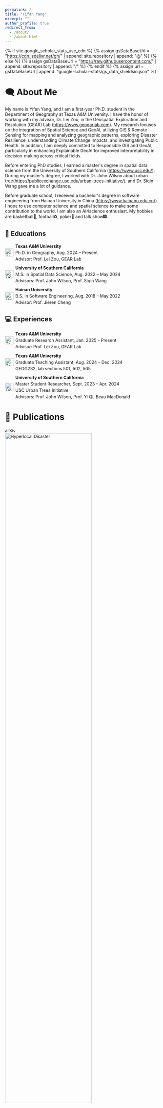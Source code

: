 ```yaml
---
permalink: /
title: "Yifan Yang"
excerpt: ""
author_profile: true
redirect_from: 
  - /about/
  - /about.html
---
```


{% if site.google_scholar_stats_use_cdn %}
{% assign gsDataBaseUrl = "https://cdn.jsdelivr.net/gh/" | append: site.repository | append: "@" %}
{% else %}
{% assign gsDataBaseUrl = "https://raw.githubusercontent.com/" | append: site.repository | append: "/" %}
{% endif %}
{% assign url = gsDataBaseUrl | append: "google-scholar-stats/gs_data_shieldsio.json" %}

<span class='anchor' id='about-me'></span>

# 🗨 About Me
My name is Yifan Yang, and I am a first-year Ph.D. student in the Department of Geography at Texas A&M University. I have the honor of working with my advisor, Dr. Lei Zou, in the Geospatial Exploration and Resolution (GEAR) Lab (https://www.geoearlab.com). My research focuses on the integration of Spatial Science and GeoAI, utilizing GIS & Remote Sensing for mapping and analyzing geographic patterns, exploring Disaster Resilience, understanding Climate Change impacts, and investigating Public Health. In addition, I am deeply committed to Responsible GIS and GeoAI, particularly in enhancing Explainable GeoAI for improved interpretability in decision-making across critical fields.

Before entering PhD studies, I earned a master's degree in spatial data science from the University of Southern California (https://www.usc.edu/). During my master's degree, I worked with Dr. John Wilson about urban tree(https://publicexchange.usc.edu/urban-trees-initiative/). and Dr. Siqin Wang gave me a lot of guidance.

Before graduate school, I received a bachelor's degree in software engineering from Hainan University in China (https://www.hainanu.edu.cn/).  I hope to use computer science and spatial science to make some contribution to the world. I am also an AI4science enthusiast. My hobbies are basketball🏀, football⚽, poker🎴 and talk show🎆.

<style>
  /* 每条记录的容器 */
  .item {
    display: flex;
    align-items: center;    /* ← 中线对齐！ */
    margin-bottom: 0.6em;
  }
  /* logo 大小统一 */
  img.logo {
    width: 1.9em;
    height: 1.9em;
    object-fit: contain;
    vertical-align: middle;
    margin-right: 0.5em;
  }
  .item .text {
    line-height: 1.5;
  }
</style>

<section id="educations">
  <h2>📖 Educations</h2>

  <div class="item">
    <img class="logo" src="images/tamu_logo.webp" alt="Texas A&M logo">
    <div class="text">
      <strong>Texas A&amp;M University</strong><br>
      Ph.D. in Geography, Aug. 2024 – Present<br>
      Advisor: Prof. Lei Zou, GEAR Lab
    </div>
  </div>

  <div class="item">
    <img class="logo" src="images/USC-Logo-cropped.png" alt="USC logo">
    <div class="text">
      <strong>University of Southern California</strong><br>
      M.S. in Spatial Data Science, Aug. 2022 – May 2024<br>
      Advisors: Prof. John Wilson, Prof. Siqin Wang
    </div>
  </div>

  <div class="item">
    <img class="logo" src="images/hainan_logo.jpeg" alt="Hainan University logo">
    <div class="text">
      <strong>Hainan University</strong><br>
      B.S. in Software Engineering, Aug. 2018 – May 2022<br>
      Advisor: Prof. Jieren Cheng
    </div>
  </div>
</section>

<section id="experiences">
  <h2>💻 Experiences</h2>

  <div class="item">
    <img class="logo" src="images/tamu_logo.webp" alt="Texas A&M logo">
    <div class="text">
      <strong>Texas A&amp;M University</strong><br>
      Graduate Research Assistant, Jan. 2025 – Present<br>
      Advisor: Prof. Lei Zou, GEAR Lab
    </div>
  </div>

  <div class="item">
    <img class="logo" src="images/tamu_logo.webp" alt="Texas A&M logo">
    <div class="text">
      <strong>Texas A&amp;M University</strong><br>
      Graduate Teaching Assistant, Aug. 2024 – Dec. 2024<br>
      GEOG232, lab sections 501, 502, 505
    </div>
  </div>

  <div class="item">
    <img class="logo" src="images/USC-Logo-cropped.png" alt="USC logo">
    <div class="text">
      <strong>University of Southern California</strong><br>
      Master Student Researcher, Sept. 2023 – Apr. 2024<br>
      USC Urban Trees Initiative<br>
      Advisors: Prof. John Wilson, Prof. Yi Qi, Beau MacDonald
    </div>
  </div>
</section>

<span id="publications"></span>

# 📕 Publications
<div class='paper-box'>
  <div class='paper-box-image'>
    <div>
      <div class="badge">arXiv</div>
      <img src='images/1st_dual_channel.png' alt="Hyperlocal Disaster" width="75%">
    </div>
  </div>
  <div class='paper-box-text' markdown="1">

[Hyperlocal disaster damage assessment using bi-temporal street-view imagery and pre-trained vision models](https://arxiv.org/abs/2504.09066) **Yang, Yifan**, Lei Zou, Bin Zhou, Daoyang Li, Boyuan Lin, Javed Abedin, Mengyang Yang. *arXiv preprint*, arXiv:2504.09066, 2025. [arXiv Link](https://arxiv.org/abs/2504.09066)

  </div>
</div>

<div class='paper-box'>
  <div class='paper-box-image'>
    <div>
      <div class="badge">Applied Sciences</div>
      <img src='images/0st_geolocator.png' alt="GeoLocator" width="75%">
    </div>
  </div>
  <div class='paper-box-text' markdown="1">

[GeoLocator: A Location-Integrated Large Multimodal Model (LMM) for Inferring Geo-Privacy](https://www.mdpi.com/2076-3417/14/16/7091) **Yang, Yifan**, Siqin Wang, Daoyang Li, Shuju Sun, Qingyang Wu. *Applied Sciences*, 14(16), 7091, 2024. [Paper Link](https://www.mdpi.com/2076-3417/14/16/7091)

  </div>
</div>

<span id="presentation"></span>


# 🏘 Presentation
- *American Association of Geographers Annual Meeting，March 24 - 28, 2025，Detroit
- https://aag.secure-platform.com/aag2025/solicitations/82/sessiongallery/23561
- https://aag.secure-platform.com/aag2025/solicitations/82/sessiongallery/23718
- https://aag.secure-platform.com/aag2025/organizations/main/gallery/rounds/131/details/82104
- https://aag.secure-platform.com/aag2025/organizations/main/gallery/rounds/131/details/83465
  
- *Spatial Data Science Symposium: Thematic Session, Geoprivacy Challenges and Solutions in the Digital Society
- https://sdss2024.spatial-data-science.net/ts/zhang.html

- *The Symposium on Spatiotemporal Data Science, Pre-symposium Training Workshop, Washington DC, July 22, 2024(online)
- https://sdl.gis.harvard.edu/event/symposium-spatiotemporal-data-science-geoai-social-sciences

- *American Association of Geographers Annual Meeting，April 16 - 20, 2024，Honolulu, Hawai'i
- https://aag.secure-platform.com/aag2024/solicitations/57/sessiongallery/7825

- *AGI Leap Summit 2024, Multimodality, Paper Presentation，SuperAGI, February 29, 2024, Virtual
- https://superagi.com/agi-leap-summit/

- *2024 LOS ANGELES GEOSPATIAL SUMMIT, February 23, 2024, Los Angeles, CA
- https://www.esri.com/en-us/industries/blog/articles/showcasing-innovation-in-gis-education-through-student-projects-at-the-la-geospatial-summit/

<span id="partial-honor"></span>

# 👑 Partial Honor
- *2025 AAG-GISSG Student Honors Paper Competition Honorable Mentions, Top 5 Run-up
- *2025 AAG Applied Geography Student Travel Awards
- *Nu Theta chapter of Gamma Theta Upsilon, lifetime membership, the international geographic honor society Gamma Theta Upsilon
- *2024 Los Angeles Geospatial Summit ArcGIS Storymaps Competition Most Suitably Applied Analysis Methodology Using Map
- *DNIIT(performance：EXCELLENT)
- *The 9th China International "Internet +" College Students Innovation and Entrepreneurship Competition (Shanghai Division) Higher Education Main Track International Project Second Runner-up (Youguang Ushine - AI+ Multilingual Talent Service Platform" project)
- *2020 National First Prize in the Computer Design Competition for Chinese College Students, Big Data Practice Competition
- *The third prize of the 10th MathorCup College Mathematical Modeling Challenge in 2020                               
- *2020 Second Prize of the 13th "Certification Cup" Mathematics China Mathematical Modeling Network Challenge (Inner Mongolia Autonomous Society)                            
- *2020 China-US Youth Creators Competition, Haikou Region, Third Prize
- *2020 Second Prize of the Third China Youth Cup National University Student Mathematical Modeling           
- *Third Prize of the 6th National Mobile Internet Innovation Competition (South China Region)                           
- *2020 China University Computer Competition - Third Prize in the Innovation Group of the Artificial Intelligence
- *Third prize in the final of the Hainan Selection Competition of the 4th China Creative Wings Competition and the
- *2020 Hainan Free Trade Port Entrepreneurship Competition
- *Silver Award of Hainan Creative Group of the 6th China International "Internet+" Student Innovation and Entrepreneurship Competition
- *Bronze Prize in Hainan Region of the Challenge Cup Student Entrepreneurship Plan Competition in 2020       
- *Second Prize of the 14th iCAN International Innovation and Entrepreneurship Competition South China Region
- *Hainan University First Class Comprehensive Scholarship
- *College students with the most innovative spirit and practical ability in Hainan University

<span id="professional-activities-and-service"></span>

# 👔 Professional Activities and Service
- *BOD member of GISphere (https://gisphere.info/), 2024-now
- *Student Co-Director of Remote Sensing Specialty Group, American Association of Geographers, 2025-2027
- *Student Co-Director of Hazards, Risks, and Disasters, American Association of Geographers, 2025-2027
- *Vice President, Association of Robotics and Artificial Intelligence, Hainan University, 2021-2022                             

<span id="miscellaneous"></span>

# 🌎 Miscellaneous
[comment]: <> ( I am recording some of my works and thoughts in form of blog.)
I like basketball, football, and I watch many games. Favorite player is Messi

<body>
<a href="https://clustrmaps.com/site/1bvzy"  title="Visit tracker"><img src="//www.clustrmaps.com/map_v2.png?d=ew9JD5D1fDG0V7A7Uc0mx-mp4-J3v9AA6jUiCkkFMXA&cl=ffffff" /></a>
</body>
